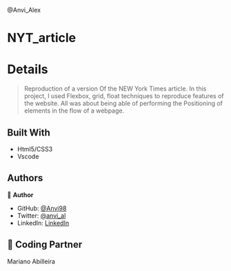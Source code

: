 
@Anvi_Alex
# NYT_article

# Details 

> Reproduction of a version Of the NEW York Times article.
In this project, I used Flexbox, grid, float techniques to reproduce features of the website.
All was about being able of performing the Positioning of elements in the flow of a webpage.

## Built With

- Html5/CSS3
- Vscode

## Authors

👤 **Author**

- GitHub: [@Anvi98](https://github.com/Anvi98)
- Twitter: [@anvi_al](https://twitter.com/anvi_al)
- LinkedIn: [LinkedIn](https://www.linkedin.com/in/anvi-alex-eponon/)

## 🤝 Coding Partner

Mariano Abilleira